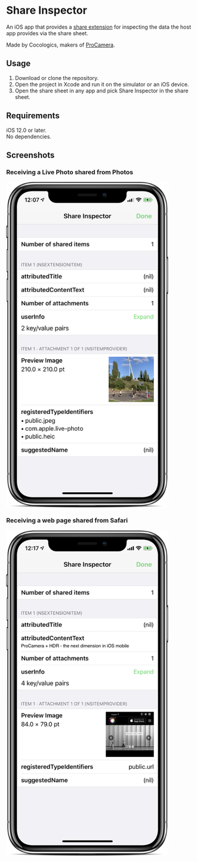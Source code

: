 #  Share Inspector

An iOS app that provides a [share extension](https://developer.apple.com/design/human-interface-guidelines/ios/extensions/sharing-and-actions/) for inspecting the data the host app provides via the share sheet.

Made by Cocologics, makers of [ProCamera](https://www.procamera-app.com).

## Usage

1. Download or clone the repository.
2. Open the project in Xcode and run it on the simulator or an iOS device.
3. Open the share sheet in any app and pick Share Inspector in the share sheet.

## Requirements

iOS 12.0 or later.<br>
No dependencies.

## Screenshots

### Receiving a Live Photo shared from Photos

<img src="screenshots/Device-PhotosApp-LivePhoto.png" width="434" alt="Share Inspector receiving a Live Photo shared from Photos">

### Receiving a web page shared from Safari

<img src="screenshots/Device-Safari-WebPage.png" width="434" alt="Share Inspector receiving a web page shared from Safari">
